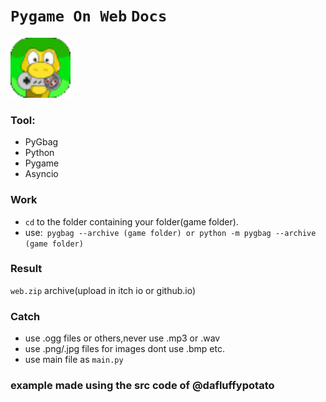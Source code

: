 # `Pygame On Web` `Docs`
![alt text](https://github.com/cool-dev-guy/pygame-web-test/blob/main/favicon.png?raw=true)

### Tool:
- PyGbag
- Python
- Pygame
- Asyncio
### Work
- `cd` to the folder containing your folder(game folder). 
- use:` pygbag --archive (game folder) or python -m pygbag --archive (game folder)`
### Result
`web.zip` archive(upload in itch io or github.io)
### Catch
- use .ogg files or others,never use .mp3 or .wav
- use .png/.jpg files for images dont use .bmp etc.
- use main file as `main.py`
### example made using the src code of @dafluffypotato
